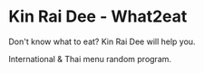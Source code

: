 # Kin Rai Dee - What2eat 
Don't know what to eat? Kin Rai Dee will help you.

International & Thai menu random program.
